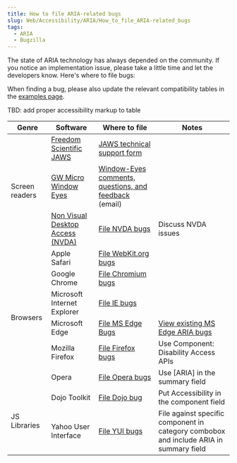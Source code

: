```yaml
---
title: How to file ARIA-related bugs
slug: Web/Accessibility/ARIA/How_to_file_ARIA-related_bugs
tags:
  - ARIA
  - Bugzilla
---
```

The state of ARIA technology has always depended on the community. If you notice an implementation issue, please take a little time and let the developers know. Here's where to file bugs:

<div class="note">When finding a bug, please also update the relevant compatibility tables in the <a href="/en-US/docs/Web/Accessibility/ARIA/ARIA_Test_Cases">examples page</a>.</div>

TBD: add proper accessibility markup to table

<table style="width: 100%">
  <thead>
    <tr>
      <th>Genre</th>
      <th>Software</th>
      <th>Where to file</th>
      <th>Notes</th>
    </tr>
  </thead>
  <tbody>
    <tr>
      <td rowspan="3">Screen readers</td>
      <td>
        <a
          href="https://www.freedomscientific.com/products/fs/jaws-product-page.asp"
          >Freedom Scientific JAWS</a
        >
      </td>
      <td>
        <a href="https://www.freedomscientific.com/Forms/TechSupport"
          >JAWS technical support form</a
        >
      </td>
      <td></td>
    </tr>
    <tr>
      <td>
        <a href="/en-US/docs/Mozilla/Developer_guide/Inner_and_outer_windows"
          >GW Micro Window Eyes</a
        >
      </td>
      <td>
        <a class="link-mailto" href="mailto:support@gwmicro.com"
          >Window-Eyes comments, questions, and feedback</a
        >
        (email)
      </td>
      <td></td>
    </tr>
    <tr>
      <td>
        <a href="http://www.nvda-project.org/"
          >Non Visual Desktop Access (NVDA)</a
        >
      </td>
      <td>
        <a href="http://www.nvda-project.org/wiki/ReportingIssues"
          >File NVDA bugs</a
        >
      </td>
      <td>Discuss NVDA issues</td>
    </tr>
    <tr>
      <td rowspan="6">Browsers</td>
      <td>Apple Safari</td>
      <td>
        <a href="https://www.webkit.org/quality/reporting.html"
          >File WebKit.org bugs</a
        >
      </td>
      <td></td>
    </tr>
    <tr>
      <td>Google Chrome</td>
      <td>
        <a href="https://code.google.com/p/chromium/issues/list"
          >File Chromium bugs</a
        >
      </td>
      <td></td>
    </tr>
    <tr>
      <td>Microsoft Internet Explorer</td>
      <td>
        <a
          class="link-https"
          href="https://developer.microsoft.com/en-us/microsoft-edge/platform/issues/"
          >File IE bugs</a
        >
      </td>
      <td></td>
    </tr>
    <tr>
      <td>Microsoft Edge</td>
      <td>
        <a
          class="link-https"
          href="https://developer.microsoft.com/en-us/microsoft-edge/platform/issues/"
          >File MS Edge Bugs</a
        >
      </td>
      <td>
        <a
          class="external text"
          href="https://developer.microsoft.com/en-us/microsoft-edge/platform/issues/?page=1&#x26;q=ARIA"
          rel="nofollow"
          >View existing MS Edge ARIA bugs</a
        >
      </td>
    </tr>
    <tr>
      <td>Mozilla Firefox</td>
      <td><a href="https://bugzilla.mozilla.org/">File Firefox bugs</a></td>
      <td>Use Component: Disability Access APIs</td>
    </tr>
    <tr>
      <td>Opera</td>
      <td>
        <a class="link-https" href="https://bugs.opera.com/wizard/"
          >File Opera bugs</a
        >
      </td>
      <td><span>Use [ARIA] in the summary field</span></td>
    </tr>
    <tr>
      <td rowspan="2">JS Libraries</td>
      <td>Dojo Toolkit</td>
      <td>
        <a href="https://dojotoolkit.org/blog/how-file-dojo-bug-report"
          >File Dojo bug</a
        >
      </td>
      <td><span>Put Accessibility in the component field</span></td>
    </tr>
    <tr>
      <td>Yahoo User Interface</td>
      <td>
        <a
          href="https://sourceforge.net/tracker/?func=add&#x26;group_id=165715&#x26;atid=836476"
          rel="external"
          >File YUI bugs</a
        >
      </td>
      <td>
        <span
          >File against specific component in category combobox and include ARIA
          in summary field</span
        >
      </td>
    </tr>
  </tbody>
</table>
